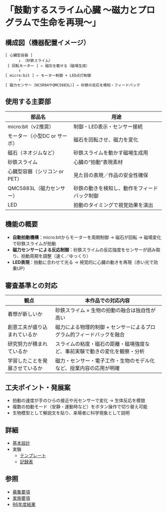 # 「鼓動するスライム心臓 ～磁力とプログラムで生命を再現～」

## 構成図（機器配置イメージ）

```
[ 心臓型容器 ]
      ↓ （砂鉄スライム）
 [ 回転モーター ] ← 磁石を載せる（磁場生成）
      ↓
[ micro:bit ] ← モーター制御 + LED点灯制御
      ↑
[ 磁力センサー（HCSR04やQMC5883L）] ← 砂鉄の反応を検知・フィードバック
```

## 使用する主要部

|部品名|用途|
|-----|----|
|micro:bit（v2推奨）|制御・LED表示・センサー接続|
|モーター（小型DC or サーボ）| 磁石を回転させ、磁力を変化 |
|磁石（ネオジムなど）| 砂鉄スライムを動かす磁場生成用 |
| 砂鉄スライム | 心臓の“拍動”表現素材 |
| 心臓型容器（シリコン or PET）| 見た目の表現／作品の安全性確保 | 
| QMC5883L（磁力センサー） | 砂鉄の動きを検知し、動作をフィードバック制御 |
| LED | 拍動のタイミングで視覚効果を演出 |

## 機能の概要

- **自動拍動機構**：micro:bitからモーターを周期制御 → 磁石が回転 → 磁場変化で砂鉄スライムが拍動
- **磁力センサーによる反応制御**：砂鉄スライムの反応強度をセンサーが読み取り、拍動周期を調整（速く／ゆっくり）
- **LED表現**：拍動に合わせて光る → 視覚的に心臓の動きを再現（赤い光で効果UP）

## 審査基準との対応

| 観点 | 本作品での対応内容 | 
| ----| ------------------|
| 着想が新しいか | 砂鉄スライム × 生物の拍動の融合は独自性が高い | 
| 創意工夫が盛り込まれているか | 磁力による物理的制御 + センサーによるプログラム的フィードバックを融合 | 
| 研究努力が積まれているか | スライムの粘度・磁石の距離・磁場強度など、事前実験で動きの変化を観察・分析 | 
| 学習したことを発展させているか | 磁力・センサー・電子工作・生物のモデル化など、授業内容の応用が明確 | 



## 工夫ポイント・発展案
- 拍動の速度が手のひらの接近や光センサーで変化 → 生体反応を模倣
- 複数の拍動モード（安静・運動時など）をボタン操作で切り替え可能
- 生物模型として解説文を貼り、来場者に科学現象として説明

## 詳細

- [基本設計](基本設計.md)
- 実験
    - [テンプレート](実験/テンプレート.md)
    - [記録表](実験/記録表.md)

## 参照

- [募集要項](募集要項.md)
- [実施要項](実施要項.md)
- [R6年度結果](R6年度結果.md)
<script src="https://makecode.com/gh-pages-embed.js"></script><script>makeCodeRender("{{ site.makecode.home_url }}", "{{ site.github.owner_name }}/{{ site.github.repository_name }}");</script>

